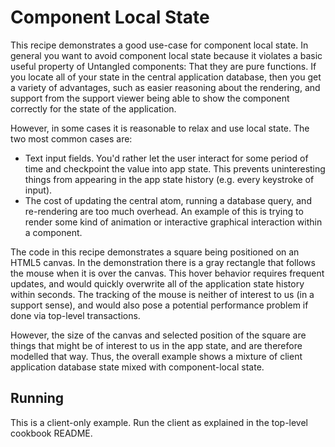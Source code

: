 # Component Local State

This recipe demonstrates a good use-case for component local state. In general you want to avoid component
local state because it violates a basic useful property of Untangled components: That they are pure functions. If
you locate all of your state in the central application database, then you get a variety of advantages, such as
easier reasoning about the rendering, and support from the support viewer being able to show the component
correctly for the state of the application.

However, in some cases it is reasonable to relax and use local state. The two most common cases are:

- Text input fields. You'd rather let the user interact for some period of time and checkpoint the value into app state.
  This prevents uninteresting things from appearing in the app state history (e.g. every keystroke of input).
- The cost of updating the central atom, running a database query, and re-rendering are too much overhead. An example
of this is trying to render some kind of animation or interactive graphical interaction within a component.

The code in this recipe demonstrates a square being positioned on an HTML5 canvas. In the demonstration there is a
gray rectangle that follows the mouse when it is over the canvas. This hover behavior requires frequent updates,
and would quickly overwrite all of the application state history within seconds. The tracking of the mouse
is neither of interest to us (in a support sense), and would also pose a potential performance
problem if done via top-level transactions.

However, the size of the canvas and selected position of the square are things that might be of interest to us
in the app state, and are therefore modelled that way. Thus, the overall example shows a mixture of
client application database state mixed with component-local state.

## Running 

This is a client-only example. Run the client as explained in the top-level cookbook README.

